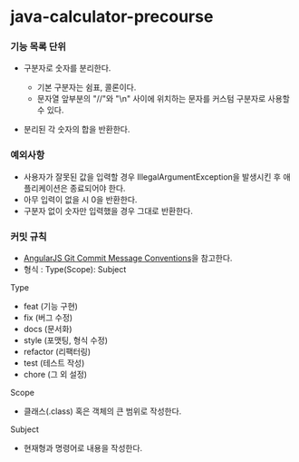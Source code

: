 # java-calculator-precourse


### 기능 목록 단위 

- 구분자로 숫자를 분리한다. 
  - 기본 구분자는 쉼표, 콜론이다.
  - 문자열 앞부분의 "//"와 "\n" 사이에 위치하는 문자를 커스텀 구분자로 사용할 수 있다.

- 분리된 각 숫자의 합을 반환한다.

### 예외사항
- 사용자가 잘못된 값을 입력할 경우 IllegalArgumentException을 발생시킨 후 애플리케이션은 종료되어야 한다.
- 아무 입력이 없을 시 0을 반환한다.
- 구분자 없이 숫자만 입력했을 경우 그대로 반환한다.

### 커밋 규칙

- [AngularJS Git Commit Message Conventions](https://gist.github.com/stephenparish/9941e89d80e2bc58a153#allowed-type)을 참고한다.
- 형식 : Type(Scope): Subject 

Type
- feat (기능 구현)
- fix (버그 수정)
- docs (문서화)
- style (포맷팅, 형식 수정)
- refactor (리팩터링)
- test (테스트 작성)
- chore (그 외 설정)

Scope
- 클래스(.class) 혹은 객체의 큰 범위로 작성한다.

Subject
- 현재형과 명령어로 내용을 작성한다.